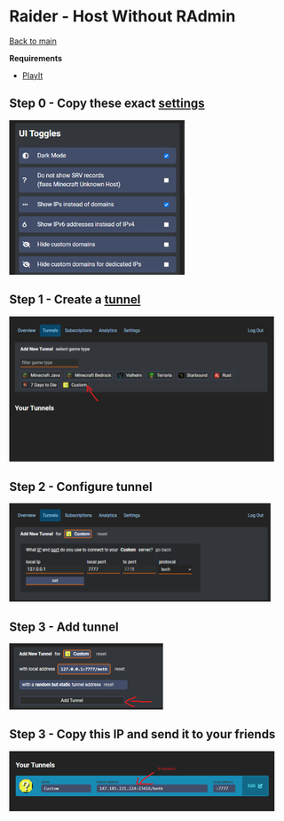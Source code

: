 # Raider - Host Without RAdmin

[Back to main](../README.md)

**Requirements**
- [PlayIt](https://playit.gg/downloads/playit-0.8.3-beta-signed.exe)

## Step 0 - Copy these exact [settings](https://playit.gg/account/settings)

<img src="../assets/playitparams.png" alt="playit settings" width="316">

## Step 1 - Create a [tunnel](https://playit.gg/account/tunnels)

<img src="../assets/playitstep1.png" alt="playit step 1" width="477">

## Step 2 - Configure tunnel

<img src="../assets/playitstep2.png" alt="playit step 2" width="471">

## Step 3 - Add tunnel

<img src="../assets/playitstep3.png" alt="playit step 3" width="277">

## Step 3 - Copy this IP and send it to your friends

<img src="../assets/playitstepfinal.png" alt="playit step final" width="478">
